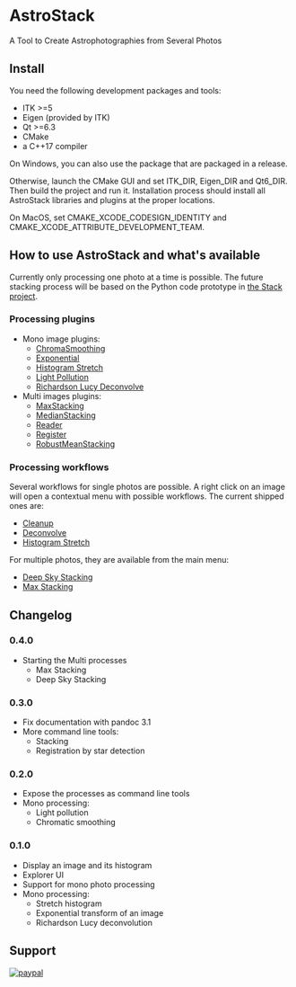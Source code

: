 # AstroStack
A Tool to Create Astrophotographies from Several Photos

## Install

You need the following development packages and tools:

* ITK >=5
* Eigen (provided by ITK)
* Qt >=6.3
* CMake
* a C++17 compiler

On Windows, you can also use the package that are packaged in a release.

Otherwise, launch the CMake GUI and set ITK_DIR, Eigen_DIR and Qt6_DIR. Then build the project and run it.
Installation process should install all AstroStack libraries and plugins at the proper locations.

On MacOS, set CMAKE_XCODE_CODESIGN_IDENTITY and CMAKE_XCODE_ATTRIBUTE_DEVELOPMENT_TEAM.

## How to use AstroStack and what's available

Currently only processing one photo at a time is possible. The future stacking process will be based on the Python code prototype in [the Stack project](https://github.com/AstroStacking/Stack).

### Processing plugins

* Mono image plugins:
    * [ChromaSmoothing](src/QtProcessing/QtProcessing/Mono2Mono/chromasmoothing.md)
    * [Exponential](src/QtProcessing/QtProcessing/Mono2Mono/exponential.md)
    * [Histogram Stretch](src/QtProcessing/QtProcessing/Mono2Mono/histostretch.md)
    * [Light Pollution](src/QtProcessing/QtProcessing/Mono2Mono/lightpollution.md)
    * [Richardson Lucy Deconvolve](src/QtProcessing/QtProcessing/Mono2Mono/rldeconvolution.md)
* Multi images plugins:
    * [MaxStacking](src/QtProcessing/QtProcessing/Multi2Multi/maxstacking.md)
    * [MedianStacking](src/QtProcessing/QtProcessing/Multi2Multi/medianstacking.md)
    * [Reader](src/QtProcessing/QtProcessing/Multi2Multi/reader.md)
    * [Register](src/QtProcessing/QtProcessing/Multi2Multi/register.md)
    * [RobustMeanStacking](src/QtProcessing/QtProcessing/Multi2Multi/robustmeanstacking.md)

### Processing workflows

Several workflows for single photos are possible.
A right click on an image will open a contextual menu with possible workflows.
The current shipped ones are:

* [Cleanup](workflows/Cleanup.md)
* [Deconvolve](workflows/Deconvolve.md)
* [Histogram Stretch](workflows/HistoStretch.md)

For multiple photos, they are available from the main menu:

* [Deep Sky Stacking](workflows/DeepSkyStacking.md)
* [Max Stacking](workflows/MaxStacking.md)

## Changelog
### 0.4.0
* Starting the Multi processes
  * Max Stacking
  * Deep Sky Stacking

### 0.3.0

* Fix documentation with pandoc 3.1
* More command line tools:
  * Stacking
  * Registration by star detection

### 0.2.0

* Expose the processes as command line tools
* Mono processing:
  * Light pollution
  * Chromatic smoothing

### 0.1.0

* Display an image and its histogram
* Explorer UI
* Support for mono photo processing
* Mono processing:
  * Stretch histogram
  * Exponential transform of an image
  * Richardson Lucy deconvolution

## Support

[![paypal](https://www.paypalobjects.com/en_US/i/btn/btn_donateCC_LG.gif)](https://www.paypal.com/cgi-bin/webscr?cmd=_s-xclick&hosted_button_id=VYJ38NPHF4MKL)
